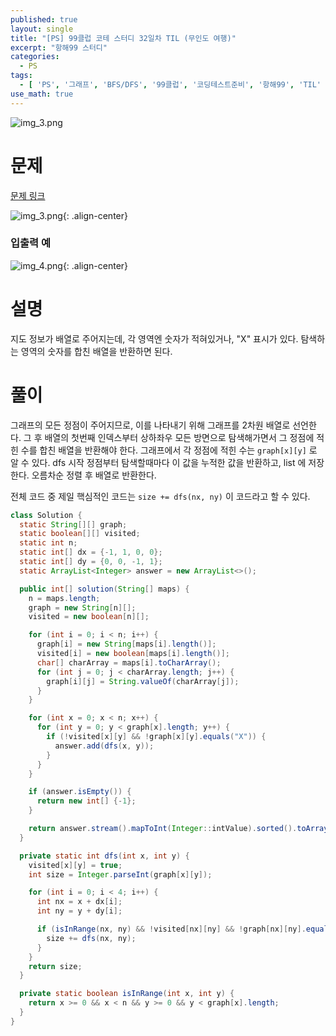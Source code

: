 ```yaml
---
published: true
layout: single
title: "[PS] 99클럽 코테 스터디 32일차 TIL (무인도 여행)"
excerpt: "항해99 스터디"
categories:
  - PS
tags:
  - [ 'PS', '그래프', 'BFS/DFS', '99클럽', '코딩테스트준비', '항해99', 'TIL' ]
use_math: true
---
```



![img_3.png](https://zhtmr.github.io/static-files-for-posting/20240722/99club_TIL_thumbnail/%EA%B8%B0%EB%B3%B8%ED%98%951_java.png?raw=true)

# 문제

[문제 링크](https://school.programmers.co.kr/learn/courses/30/lessons/154540)

![img_3.png](https://zhtmr.github.io/static-files-for-posting/20240822/ex.png?raw=true){:
.align-center}

### 입출력 예

![img_4.png](https://zhtmr.github.io/static-files-for-posting/20240822/ex1.png?raw=true){:
.align-center}

# 설명
지도 정보가 배열로 주어지는데, 각 영역엔 숫자가 적혀있거나, "X" 표시가 있다. 탐색하는 영역의 숫자를 합친 배열을 반환하면 된다.

# 풀이
그래프의 모든 정점이 주어지므로, 이를 나타내기 위해 그래프를 2차원 배열로 선언한다. 그 후 배열의 첫번째 인덱스부터 상하좌우 모든 방면으로 탐색해가면서 그 정점에 적힌 수를 합친 배열을 반환해야 한다.
그래프에서 각 정점에 적힌 수는 `graph[x][y]` 로 알 수 있다.
dfs 시작 정점부터 탐색할때마다 이 값을 누적한 값을 반환하고, list 에 저장한다.
오름차순 정렬 후 배열로 반환한다.

전체 코드 중 제일 핵심적인 코드는 `size += dfs(nx, ny)` 이 코드라고 할 수 있다.
```java
class Solution {
  static String[][] graph;
  static boolean[][] visited;
  static int n;
  static int[] dx = {-1, 1, 0, 0};
  static int[] dy = {0, 0, -1, 1};
  static ArrayList<Integer> answer = new ArrayList<>();

  public int[] solution(String[] maps) {
    n = maps.length;
    graph = new String[n][];
    visited = new boolean[n][];

    for (int i = 0; i < n; i++) {
      graph[i] = new String[maps[i].length()];
      visited[i] = new boolean[maps[i].length()];
      char[] charArray = maps[i].toCharArray();
      for (int j = 0; j < charArray.length; j++) {
        graph[i][j] = String.valueOf(charArray[j]);
      }
    }

    for (int x = 0; x < n; x++) {
      for (int y = 0; y < graph[x].length; y++) {
        if (!visited[x][y] && !graph[x][y].equals("X")) {
          answer.add(dfs(x, y));
        }
      }
    }

    if (answer.isEmpty()) {
      return new int[] {-1};
    }

    return answer.stream().mapToInt(Integer::intValue).sorted().toArray();
  }

  private static int dfs(int x, int y) {
    visited[x][y] = true;
    int size = Integer.parseInt(graph[x][y]);

    for (int i = 0; i < 4; i++) {
      int nx = x + dx[i];
      int ny = y + dy[i];

      if (isInRange(nx, ny) && !visited[nx][ny] && !graph[nx][ny].equals("X")) {
        size += dfs(nx, ny);
      }
    }
    return size;
  }

  private static boolean isInRange(int x, int y) {
    return x >= 0 && x < n && y >= 0 && y < graph[x].length;
  }
}
```

